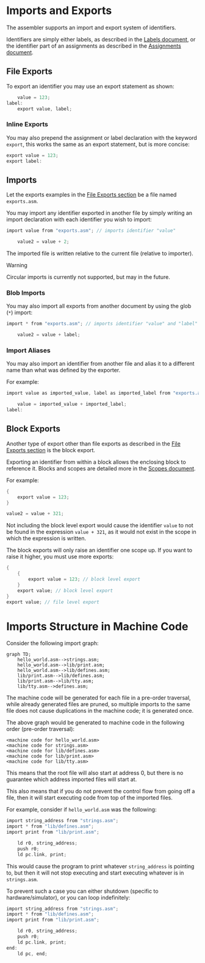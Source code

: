 # Imports and Exports

The assembler supports an import and export system of identifiers.

Identifiers are simply either labels, as described in the [Labels document](labels.md), or the identifier part of an assignments as described in the [Assignments document](assignments.md).

## File Exports

To export an identifier you may use an export statement as shown:

```c
    value = 123;
label:
    export value, label;
```

### Inline Exports

You may also prepend the assignment or label declaration with the keyword `export`, this works the same as an export statement, but is more concise:

```c
export value = 123;
export label:
```

## Imports

Let the exports examples in the [File Exports section](#file-exports) be a file named `exports.asm`.

You may import any identifier exported in another file by simply writing an import declaration with each identifier you wish to import:

```c
import value from "exports.asm"; // imports identifier "value"

    value2 = value + 2;
```

The imported file is written relative to the current file (relative to importer).

> [!WARNING]
> Circular imports is currently not supported, but may in the future.

### Blob Imports

You may also import all exports from another document by using the glob (`*`) import:

```c
import * from "exports.asm"; // imports identifier "value" and "label"

    value2 = value + label;
```

### Import Aliases

You may also import an identifier from another file and alias it to a different name than what was defined by the exporter.

For example:

```c
import value as imported_value, label as imported_label from "exports.asm";

    value = imported_value + imported_label;
label:
```

## Block Exports

Another type of export other than file exports as described in the [File Exports section](#file-exports) is the block export.

Exporting an identifier from within a block allows the enclosing block to reference it. Blocks and scopes are detailed more in the [Scopes document](scopes.md).

For example:

```c
{
    export value = 123;
}

value2 = value + 321;
```

Not including the block level export would cause the identifier `value` to not be found in the expression `value + 321`, as it would not exist in the scope in which the expression is written.

The block exports will only raise an identifier one scope up. If you want to raise it higher, you must use more exports:

```c
{
    {
        export value = 123; // block level export
    }
    export value; // block level export
}
export value; // file level export
```

# Imports Structure in Machine Code

Consider the following import graph:

```mermaid
graph TD;
    hello_world.asm-->strings.asm;
    hello_world.asm-->lib/print.asm;
    hello_world.asm-->lib/defines.asm;
    lib/print.asm-->lib/defines.asm;
    lib/print.asm-->lib/tty.asm;
    lib/tty.asm-->defines.asm;
```

The machine code will be generated for each file in a pre-order traversal, while already generated files are pruned, so multiple imports to the same file does not cause duplications in the machine code; it is generated once.

The above graph would be generated to machine code in the following order (pre-order traversal):

```
<machine code for hello_world.asm>
<machine code for strings.asm>
<machine code for lib/defines.asm>
<machine code for lib/print.asm>
<machine code for lib/tty.asm>
```

This means that the root file will also start at address 0, but there is no guarantee which address imported files will start at.

This also means that if you do not prevent the control flow from going off a file, then it will start executing code from top of the imported files.

For example, consider if `hello_world.asm` was the following:

```c
import string_address from "strings.asm";
import * from "lib/defines.asm";
import print from "lib/print.asm";

    ld r0, string_address;
    push r0;
    ld pc.link, print;
```

This would cause the program to print whatever `string_address` is pointing to, but then it will not stop executing and start executing whatever is in `strings.asm`.

To prevent such a case you can either shutdown (specific to hardware/simulator), or you can loop indefinitely:

```c
import string_address from "strings.asm";
import * from "lib/defines.asm";
import print from "lib/print.asm";

    ld r0, string_address;
    push r0;
    ld pc.link, print;
end:
    ld pc, end;
```

